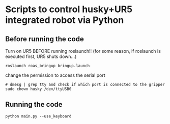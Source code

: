 # Scripts to control husky+UR5 integrated robot via Python

## Before running the code
Turn on UR5 BEFORE running roslaunch!! (for some reason, if roslaunch is executed first, UR5 shuts down...)
```
roslaunch roas_bringup bringup.launch
```

change the permission to access the serial port
```
# dmesg | grep tty and check if which port is connected to the gripper
sudo chown husky /dev/ttyUSB0
```

## Running the code
```
python main.py --use_keyboard
```